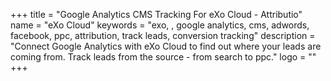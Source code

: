 +++
title = "Google Analytics CMS Tracking For eXo Cloud - Attributio"
name = "eXo Cloud"
keywords = "exo, , google analytics, cms, adwords, facebook, ppc, attribution, track leads, conversion tracking"
description = "Connect Google Analytics with eXo Cloud to find out where your leads are coming from. Track leads from the source - from search to ppc."
logo = ""
+++
